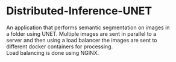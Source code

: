 # Distributed-Inference-UNET

An application that performs semantic segmentation on images in  
a folder using UNET. Multiple images are sent in parallel to a  
server and then using a load balancer the images are sent to  
different docker containers for processing.  
Load balancing is done using NGINX. 
